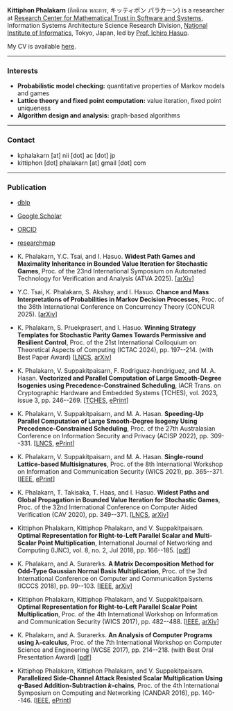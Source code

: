 **Kittiphon Phalakarn** (กิตติภณ พละการ, キッティポン パラカーン) is a researcher at <a href="https://group-mmm.org/eratommsd/" target="_blank">Research Center for Mathematical Trust in Software and Systems</a>, Information Systems Architecture Science Research Division, <a href="https://www.nii.ac.jp/en/" target="_blank">National Institute of Informatics</a>, Tokyo, Japan, led by <a href="https://group-mmm.org/~ichiro/" target="_blank">Prof. Ichiro Hasuo</a>.

My CV is available <a href="https://docs.google.com/viewer?url=https://github.com/kittiphonp/kittiphonp.github.io/raw/master/Kittiphon%20Phalakarn_CV.pdf" target="_blank">here</a>.

* * *

### Interests

- **Probabilistic model checking:** quantitative properties of Markov models and games
- **Lattice theory and fixed point computation:** value iteration, fixed point uniqueness
- **Algorithm design and analysis:** graph-based algorithms

* * *

### Contact

- kphalakarn [at] nii [dot] ac [dot] jp
- kittiphon [dot] phalakarn [at] gmail [dot] com

* * *

### Publication

- <a href="https://dblp.uni-trier.de/pers/hd/p/Phalakarn:Kittiphon" target="_blank">dblp</a>
- <a href="https://scholar.google.com/citations?user=-vdzW3kAAAAJ" target="_blank">Google Scholar</a>
- <a href="https://orcid.org/0009-0006-5406-7480" target="_blank">ORCID</a>
- <a href="https://researchmap.jp/kittiphon.phalakarn?lang=en" target="_blank">researchmap</a>

- K. Phalakarn, Y.C. Tsai, and I. Hasuo. **Widest Path Games and Maximality Inheritance in Bounded Value Iteration for Stochastic Games**, Proc. of the 23nd International Symposium on Automated Technology for Verification and Analysis (ATVA 2025). [<a href="https://arxiv.org/pdf/2508.06088" target="_blank">arXiv</a>]
- Y.C. Tsai, K. Phalakarn, S. Akshay, and I. Hasuo. **Chance and Mass Interpretations of Probabilities in Markov Decision Processes**, Proc. of the 36th International Conference on Concurrency Theory (CONCUR 2025). [<a href="https://arxiv.org/pdf/2506.10377" target="_blank">arXiv</a>]
- K. Phalakarn, S. Pruekprasert, and I. Hasuo. **Winning Strategy Templates for Stochastic Parity Games Towards Permissive and Resilient Control**, Proc. of the 21st International Colloquium on Theoretical Aspects of Computing (ICTAC 2024), pp. 197--214. (with Best Paper Award) [<a href="https://link.springer.com/content/pdf/10.1007/978-3-031-77019-7_12.pdf" target="_blank">LNCS</a>, <a href="https://arxiv.org/pdf/2409.08607" target="_blank">arXiv</a>]
- K. Phalakarn, V. Suppakitpaisarn, F. Rodriguez-hendriguez, and M. A. Hasan. **Vectorized and Parallel Computation of Large Smooth-Degree Isogenies using Precedence-Constrained Scheduling**, IACR Trans. on Cryptographic Hardware and Embedded Systems (TCHES), vol. 2023, issue 3, pp. 246--269. [<a href="https://tches.iacr.org/index.php/TCHES/article/view/10963/10270" target="_blank">TCHES</a>, <a href="https://eprint.iacr.org/2023/885.pdf" target="_blank">ePrint</a>]
- K. Phalakarn, V. Suppakitpaisarn, and M. A. Hasan. **Speeding-Up Parallel Computation of Large Smooth-Degree Isogeny Using Precedence-Constrained Scheduling**, Proc. of the 27th Australasian Conference on Information Security and Privacy (ACISP 2022), pp. 309--331. [<a href="https://link.springer.com/content/pdf/10.1007/978-3-031-22301-3_16.pdf" target="_blank">LNCS</a>, <a href="https://eprint.iacr.org/2022/1103.pdf" target="_blank">ePrint</a>]
- K. Phalakarn, V. Suppakitpaisarn, and M. A. Hasan. **Single-round Lattice-based Multisignatures**, Proc. of the 8th International Workshop on Information and Communication Security (WICS 2021), pp. 365--371. [<a href="https://ieeexplore.ieee.org/document/9644197" target="_blank">IEEE</a>, <a href="https://eprint.iacr.org/2025/1450.pdf" target="_blank">ePrint</a>]
- K. Phalakarn, T. Takisaka, T. Haas, and I. Hasuo. **Widest Paths and Global Propagation in Bounded Value Iteration for Stochastic Games**, Proc. of the 32nd International Conference on Computer Aided Verification (CAV 2020), pp. 349--371. [<a href="https://link.springer.com/content/pdf/10.1007/978-3-030-53291-8_19.pdf" target="_blank">LNCS</a>, <a href="https://arxiv.org/pdf/2007.07421" target="_blank">arXiv</a>]
- Kittiphon Phalakarn, Kittiphop Phalakarn, and V. Suppakitpaisarn. **Optimal Representation for Right-to-Left Parallel Scalar and Multi-Scalar Point Multiplication**, International Journal of Networking and Computing (IJNC), vol. 8, no. 2, Jul 2018, pp. 166--185. [<a href="http://www.ijnc.org/index.php/ijnc/article/view/179/177" target="_blank">pdf</a>]
- K. Phalakarn, and A. Surarerks. **A Matrix Decomposition Method for Odd-Type Gaussian Normal Basis Multiplication**, Proc. of the 3rd International Conference on Computer and Communication Systems (ICCCS 2018), pp. 99--103. [<a href="https://ieeexplore.ieee.org/document/8463251" target="_blank">IEEE</a>, <a href="http://arxiv.org/pdf/2508.07541" target="_blank">arXiv</a>]
- Kittiphon Phalakarn, Kittiphop Phalakarn, and V. Suppakitpaisarn. **Optimal Representation for Right-to-Left Parallel Scalar Point Multiplication**, Proc. of the 4th International Workshop on Information and Communication Security (WICS 2017), pp. 482--488. [<a href="https://ieeexplore.ieee.org/document/8345477" target="_blank">IEEE</a>, <a href="http://arxiv.org/pdf/2508.07310" target="_blank">arXiv</a>]
- K. Phalakarn, and A. Surarerks. **An Analysis of Computer Programs using λ-calculus**, Proc. of the 7th International Workshop on Computer Science and Engineering (WCSE 2017), pp. 214--218. (with Best Oral Presentation Award) [<a href="https://www.wcse.org/WCSE_2017/037.pdf" target="_blank">pdf</a>]
- Kittiphop Phalakarn, Kittiphon Phalakarn, and V. Suppakitpaisarn. **Parallelized Side-Channel Attack Resisted Scalar Multiplication Using _q_-Based Addition-Subtraction _k_-chains**, Proc. of the 4th International Symposium on Computing and Networking (CANDAR 2016), pp. 140--146. [<a href="https://ieeexplore.ieee.org/document/7818605" target="_blank">IEEE</a>, <a href="https://eprint.iacr.org/2016/899.pdf" target="_blank">ePrint</a>]
